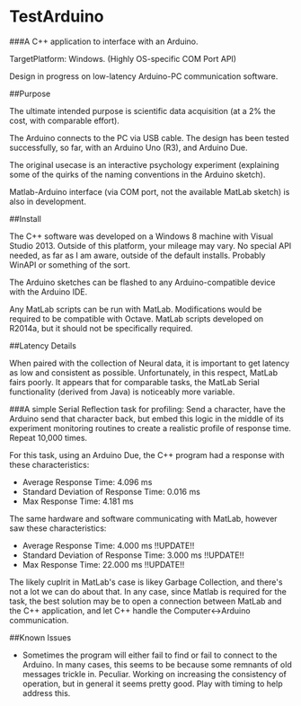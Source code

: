 # TestArduino

###A C++ application to interface with an Arduino.

TargetPlatform: Windows. (Highly OS-specific COM Port API)

Design in progress on low-latency Arduino-PC communication software.

##Purpose

The ultimate intended purpose is scientific data acquisition (at a 2% the cost, with comparable effort).

The Arduino connects to the PC via USB cable.  The design has been tested successfully, so far, with an Arduino Uno (R3), and Arduino Due.

The original usecase is an interactive psychology experiment (explaining some of the quirks of the naming conventions in the Arduino sketch).

Matlab-Arduino interface (via COM port, not the available MatLab sketch) is also in development.

##Install

The C++ software was developed on a Windows 8 machine with Visual Studio 2013.  Outside of this platform, your mileage may vary.  No special API needed, as far as I am aware, outside of the default installs.  Probably WinAPI or something of the sort.

The Arduino sketches can be flashed to any Arduino-compatible device with the Arduino IDE.

Any MatLab scripts can be run with MatLab.  Modifications would be required to be compatible with Octave.  MatLab scripts developed on R2014a, but it should not be specifically required.

##Latency Details

When paired with the collection of Neural data, it is important to get latency as low and consistent as possible.  Unfortunately, in this respect, MatLab fairs poorly.  It appears that for comparable tasks, the MatLab Serial functionality (derived from Java) is noticeably more variable.

###A simple Serial Reflection task for profiling:
  Send a character, have the Arduino send that character back, but embed this logic in the middle of its experiment monitoring routines to create a realistic profile of response time.  Repeat 10,000 times.

For this task, using an Arduino Due, the C++ program had a response with these characteristics:
* Average Response Time:                4.096 ms
* Standard Deviation of Response Time:  0.016 ms
* Max Response Time:                    4.181 ms

The same hardware and software communicating with MatLab, however saw these characteristics:
* Average Response Time:                4.000 ms  !!UPDATE!!
* Standard Deviation of Response Time:  3.000 ms  !!UPDATE!!
* Max Response Time:                   22.000 ms  !!UPDATE!!

The likely cuplrit in MatLab's case is likey Garbage Collection, and there's not a lot we can do about that.  In any case, since Matlab is required for the task, the best solution may be to open a connection between MatLab and the C++ application, and let C++ handle the Computer<->Arduino communication.


##Known Issues

* Sometimes the program will either fail to find or fail to connect to the Arduino.  In many cases, this seems to be because some remnants of old messages trickle in.  Peculiar.  Working on increasing the consistency of operation, but in general it seems pretty good.  Play with timing to help address this.
